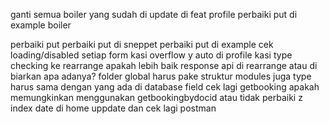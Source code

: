 ganti semua boiler yang sudah di update di feat profile
perbaiki put di example boiler

perbaiki put
perbaiki put di sneppet
perbaiki put di example
cek loading/disabled setiap form
kasi overflow y auto di profile
kasi type checking ke rearrange
apakah lebih baik response api di rearrange atau di biarkan apa adanya?
folder global harus pake struktur modules juga
type harus sama dengan yang ada di database field
cek lagi getbooking apakah memungkinkan menggunakan getbookingbydocid atau tidak
perbaiki z index date di home
uppdate dan cek lagi postman

